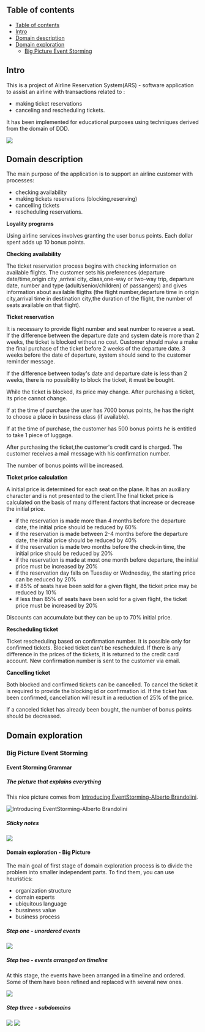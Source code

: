 ## Table of contents
- [Table of contents](#table-of-contents)
- [Intro](#intro)
- [Domain description](#domain-description)
- [Domain exploration](#domain-exploration)
  - [Big Picture Event Storming](#big-picture-event-storming)

## Intro
This is a project of Airline Reservation System(ARS) - software application to assist an airline with transactions related to :
* making ticket reservations
* canceling and rescheduling tickets.

It has been  implemented for educational purposes using techniques derived from the domain of DDD.

![](img/ars.png)



## Domain description
The main purpose of the application is to support an airline customer with processes:
* checking availability
* making tickets reservations (blocking,reserving)
* cancelling tickets  
* rescheduling reservations.

**Loyality programs**

Using airline services involves granting the user bonus points. Each dollar spent adds up 10 bonus points. 

**Checking availability**

The ticket reservation process begins with checking information on available flights. The customer sets his preferences (departure date/time,origin city
,arrival city, class,one-way or two-way trip, departure date, number and type (adult/senior/children) of passangers) and gives information about available
fligths (the flight number,departure time in origin city,arrival time in destination city,the duration of the flight, the number of seats available on
that flight).

**Ticket reservation**

It is necessary to provide flight number and seat number to reserve a seat. 
If the difference between the departure date and system date is more than 2 weeks, the ticket is blocked without no cost. 
Customer should make a make the final purchase of the ticket before 2 weeks of the departure date. 3 weeks before the date of departure, system should
send to the customer reminder message.

If the difference between today's date and departure date is less than 2 weeks, there is no possibility to block the ticket, it must be bought. 

While the ticket is blocked, its price may change. After purchasing a ticket, its price cannot change.

If at the time of purchase the user has 7000 bonus points, he has the right to choose a place in business class (if available). 

If at the time of purchase, the customer has 500 bonus points he is entitled to take 1 piece of luggage.

After purchasing the ticket,the customer's credit card is charged. The customer receives a mail message with his confirmation number. 

The number of bonus points will be increased.

**Ticket price calculation**

A initial price is determined for each seat on the plane. It has an auxiliary character and is not presented to the client.The final  ticket price is
 calculated on the basis of many different factors that increase or decrease the initial price.

* if the reservation is made more than 4 months before the departure date, the initial price should be reduced by 60%
* if the reservation is made between 2-4 months before the departure date, the initial price should be reduced by 40%
* if the reservation is made two months before the check-in time, the initial price should be reduced by 20%
* if the reservation is made at most one month before departure, the initial price must be increased by 20%
* if the reservation day falls on Tuesday or Wednesday, the starting price can be reduced by 20%
* if 85% of seats have been sold for a given flight, the ticket price may be reduced by 10%
* if less than 85% of seats have been sold for a given flight, the ticket price must be increased by 20%

Discounts can accumulate but they can be up to 70% initial price.

**Rescheduling ticket**

Ticket rescheduling based on confirmation number. It is possible only for confirmed tickets. Blocked ticket can't be rescheduled.
If there is any difference in the prices of the tickets, it is returned to the credit card account. New confirmation number is sent to the customer via email.

**Cancelling ticket**

Both blocked and confirmed tickets can be cancelled. To cancel the ticket it is required to provide the blocking id or confirmation id.  If the ticket has
 been confirmed, cancellation will result in a reduction of 25% of the price. 

If a canceled ticket has already been bought, the number of bonus points should be decreased.




## Domain exploration
### Big Picture Event Storming
#### Event Storming Grammar
##### The picture that explains everything
This nice picture comes from [Introducing EventStorming-Alberto Brandolini](https://leanpub.com/introducing_eventstorming).

![Introducing EventStorming-Alberto Brandolini](img/process-modeling-events.png) 

##### Sticky notes
![](img/event-storming-symbols.png) 

#### Domain exploration - Big Picture 
The main goal of first stage of domain exploration process is to divide the problem into smaller independent parts. To find them, you can use heuristics:
* organization structure
* domain experts
* ubiquitous language
* bussiness value
* business process 

##### Step one - unordered events

![](img/ars-big-picture-unordered-events.jpg)


##### Step two - events arranged on timeline

At this stage, the events have been arranged in a timeline and ordered. Some of them have been refined and replaced with several new ones.

![](img/ars-big-picture-events-timeline.jpg)

##### Step three - subdomains


![](img/ars-big-picture-subdomains-1.jpg)
![](img/ars-big-picture-subdomains-2.jpg)

